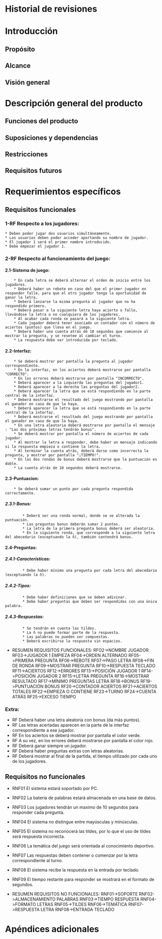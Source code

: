 # Historial de revisiones

  
# Introducción
## Propósito
## Alcance
## Visión general

# Descripción general del producto
## Funciones del producto
## Suposiciones y dependencias
## Restricciones
## Requisitos futuros

# Requerimientos específicos
## Requisitos funcionales


###  1-RF Respecto a los jugadores:

    * Deben poder jugar dos usuarios simultáneamente.
    * Los usuarios deben poder acceder aportando su nombre de jugador.
    * El jugador 1 será el primer nombre introducido.
    * Debe empezar el jugador 1.

### 2-RF Respecto al funcionamiento del juego:

#### 2.1-Sistema de juego:

        * En cada letra se deberá alternar el orden de inicio entre los jugadores.
        * Deberá haber un rebote en caso del que el primer jugador en responder falle, para que el otro jugador tenga la oportunidad de ganar la letra.
        * Deberá lanzarse la misma pregunta al jugador que no ha respondido primero.
        * Deberá pasar a la siguiente letra haya acierto o fallo, llevándose la letra o no cualquiera de los jugadores.
        * Al acabar cada ronda se pasará a la siguiente letra.
        * Cada jugador deberá tener asociado un contador con el número de aciertos (puntos) que lleva en el juego.
        * Deberá haber una cuenta atrás de 10 segundos que comienze al mostrar la pregunta, y se resetee al cambiar el turno.
        * La respuesta debe ser introducida por teclado.

#### 2.2-Interfaz:

        * Se deberá mostrar por pantalla la pregunta al jugador correspondiente. 
        * En la interfaz, en los aciertos deberá mostrarse por pantalla "CORRECTO".
        * En los errores deberá mostrarse por pantalla "INCORRECTO".
        * Deberá aparecer a la izquierda las preguntas del jugador1.
        * Deberá aparecer a la derecha las preguntas del jugador2.
        * Deberá aparecer la letra que se está respondiendo en la parte central de la interfaz.
        * Deberá mostrarse el resultado del juego mostrando por pantalla el ganador en caso de que lo haya.
        * Deberá aparecer la letra que se está respondiendo en la parte central de la interfaz.
        * Deberá mostrarse el resultado del juego mostrando por pantalla el ganador en caso de que lo haya.
        * En una letra aleatoria deberá mostrarse por pantalla el mensaje : "Las dos próximas letras tendrán bonus".
        * Se deberá mostrar por pantalla el número de aciertos de cada jugador.
        * Al mostrar la letra a responder, debe haber un mensaje indicando si la respuesta empieza o contiene la letra.
        * Al terminar la cuenta atrás, deberá darse como incorrecta la pregunta, y mostrar por pantalla "¡TIEMPO!".
        * En las dos rondas de bonus deberá mostrarse que la puntuación es doble.
        * La cuenta atrás de 10 segundos deberá mostrarse.

#### 2.3-Puntuacion:

        * Se deberá sumar un punto por cada pregunta respondida correctamente. 

##### 2.3.1-Bonus:

            * Deberá ser una ronda normal, donde se ve alterada la puntuación.
            * Las preguntas bonus deberán sumar 2 puntos.
            * La letra de la primera pregunta bonus deberá ser aleatoria.
            * En la siguiente ronda, que corresponde a la siguiente letra del abecedario (exceptuando la ñ), también contendrá bonus.

#### 2.4-Preguntas:

##### 2.4.1-Características:

            * Debe haber mínimo una pregunta por cada letra del abecedario (exceptuando la ñ).

##### 2.4.2-Tipos:

            * Debe haber definiciones que se deben adivinar.
            * Debe haber preguntas que deben ser respondidas con una única palabra.

##### 2.4.3-Respuestas:

            * Se tendrán en cuenta las tildes.
            * La ñ no puede formar parte de la respuesta.
            * Las palabras no pueden ser compuestas.
            * Deberá escribirse la respuesta sin espacios.

* RESUMEN REQUISITOS FUNCIONALES:
    RFO2->NOMBRE JUGADOR
    RF03->JUGADOR 1 EMPIEZA
    RF04->ORDEN ALTERNADO
    RF05->PRIMERA PREGUNTA
    RF06->REBOTE
    RF07->PASO LETRA
    RF08->FIN DE RONDA
    RF09->MOSTRAR PREGUNTA
    RF10->RESPUESTA TECLADO
    RF11->ACIERTOS
    RF12->ERRORES
    RF13->POSICIÓN JUGADOR 1
    RF14->POSICIÓN JUGADOR 2
    RF15->LETRA PREGUNTA
    RF16->MOSTRAR RESULTADO
    RF17->MÍNIMO PREGUNTAS LETRA
    RF18->BONUS
    RF19->PUNTUACIÓN BONUS
    RF20->CONTADOR ACIERTOS
    RF21->ACIERTOS TOTALES
    RF22->EMPIEZA O CONTIENE
    RF23->TURNO
    RF24->CUENTA ATRÁS
    RF25->EXCESO TIEMPO

### Extra:
* RF Deberá haber una letra aleatoria con bonus (da más puntos).
* RF Las letras acertadas aparecen en la parte de la interfaz correspondiente a ese jugador.
* RF En los aciertos se deberá mostrar por pantalla el color verde.
* RF A su vez, en los errores deberá mostrarse por pantalla el color rojo.
* RF Deberá ganar siempre un jugador.
* RF Deberá haber preguntas extras con letras aleatorias.
* RF Deberá mostrar al final de la partida, el tiempo utilizado por cada uno de los jugadores.


## Requisitos no funcionales
* RNF01 El sistema estará soportado por PC.
* RNF02 La batería de palabras estará almacenada en una base de datos.
* RNF03 Los jugadores tendrán un maximo de 10 segundos para responder cada pregunta.
* RNF04 El sistema no distingue entre mayúsculas y minúsculas.
* RNF05 El sistema no reconocerá las tildes, por lo que el uso de tildes será respuesta incorrecta.
* RNF06 La temática del juego será orientada al conocimiento deportivo.
* RNF07 Las respuestas deben contener o comenzar por la letra correspondiente al turno.
* RNF08 El sistema recibe la respuesta en la entrada por teclado.
* RNF09 El tiempo restante para responder se mostrará en el formato de segundos.

* RESUMEN REQUISITOS NO FUNCIONALES:
    RNF01->SOPORTE
    RNF02->ALMACENAMIENTO PALABRAS
    RNF03->TIEMPO RESPUESTA
    RNF04->FORMATO LETRAS
    RNF05->TILDES
    RNF06->TEMÁTICA
    RNF07->RESPUESTA LETRA
    RNF08->ENTRADA TECLADO

# Apéndices adicionales
